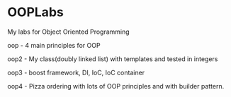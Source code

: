 # OOPLabs
My labs for Object Oriented Programming

oop - 4 main principles for OOP

oop2 - My class(doubly linked list) with templates and tested in integers

oop3 - boost framework, DI, IoC, IoC container

oop4 - Pizza ordering with lots of OOP principles and with builder pattern.
